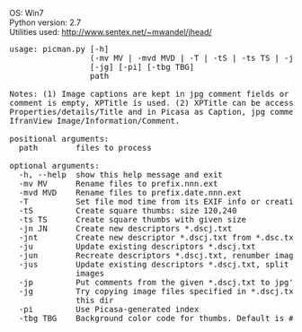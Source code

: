 OS:             Win7
<br>
Python version: 2.7
<br>
Utilities used: http://www.sentex.net/~mwandel/jhead/
<pre>
usage: picman.py [-h]
                 (-mv MV | -mvd MVD | -T | -tS | -ts TS | -jn JN | -jnt | -ju | -jun | -jus | -jp)
                 [-jg] [-pi] [-tbg TBG]
                 path

Notes: (1) Image captions are kept in jpg comment fields or in XPTitle. If jpg
comment is empty, XPTitle is used. (2) XPTitle can be accessed as
Properties/details/Title and in Picasa as Caption, jpg comments - using
IfranView Image/Information/Comment.

positional arguments:
  path        files to process

optional arguments:
  -h, --help  show this help message and exit
  -mv MV      Rename files to prefix.nnn.ext
  -mvd MVD    Rename files to prefix.date.nnn.ext
  -T          Set file mod time from its EXIF info or creation time if no EXIF
  -tS         Create square thumbs: size 120,240
  -ts TS      Create square thumbs with given size
  -jn JN      Create new descriptors *.dscj.txt
  -jnt        Create new descriptor *.dscj.txt from *.dsc.txt
  -ju         Update existing descriptors *.dscj.txt
  -jun        Recreate descriptors *.dscj.txt, renumber images
  -jus        Update existing descriptors *.dscj.txt, split last group of
              images
  -jp         Put comments from the given *.dscj.txt to jpg's
  -jg         Try copying image files specified in *.dscj.txt from ./bak to
              this dir
  -pi         Use Picasa-generated index
  -tbg TBG    Background color code for thumbs. Default is #c0c0c0
</pre>  
